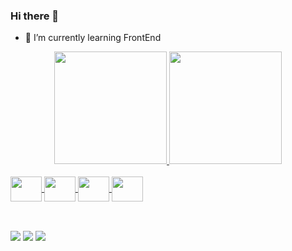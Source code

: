 ### Hi there 🌸


- 🌱 I’m currently learning FrontEnd
<div align="center">
  <a href="https://github.com/luluhwenceslau">
  <img height="180em" src="https://github-readme-stats.vercel.app/api?username=luluhwenceslau&show_icons=true&theme=dracula&include_all_commits=true&count_private=true"/>
  <img height="180em" src="https://github-readme-stats.vercel.app/api/top-langs/?username=luluhwenceslau&layout=compact&langs_count=7&theme=dracula"/>
</div>
 
 <div style="display: inline_block"><br>
  <img align="center" height="40" width="50" src="https://cdn.jsdelivr.net/gh/devicons/devicon/icons/css3/css3-original-wordmark.svg" /> 
  <img align="center" height="40" width="50" src="https://cdn.jsdelivr.net/gh/devicons/devicon/icons/html5/html5-original-wordmark.svg" />  
  <img align="center" height="40" width="50" src="https://cdn.jsdelivr.net/gh/devicons/devicon/icons/javascript/javascript-original.svg" />  
  <img align="center" height="40" width="50" src="https://cdn.jsdelivr.net/gh/devicons/devicon/icons/figma/figma-original.svg" />
</div>

##
<div style="display: inline_block"><br>
  <a href="https://www.instagram.com/luluhwenceslau/" target="_blank"><img src="https://img.shields.io/badge/-Instagram-%23E4405F?style=for-the-badge&logo=instagram&logoColor=white" target="_blank"></a>
  <a href = "mailto:luana.faxina293@gmail.com"><img src="https://img.shields.io/badge/-Gmail-%23333?style=for-the-badge&logo=gmail&logoColor=white" target="_blank"></a>
  <a href="https://www.linkedin.com/in/luana-f-wenceslau-aa8580289/" target="_blank"><img src="https://img.shields.io/badge/-LinkedIn-%230077B5?style=for-the-badge&logo=linkedin&logoColor=white" target="_blank"></a> 
</div>

<!--
<picture>
  <source media="(prefers-color-scheme: dark)" srcset="https://raw.githubusercontent.com/luluhwenceslau/luluhwenceslau/output/github-contribution-grid-snake-dark.svg">
  <source media="(prefers-color-scheme: light)" srcset="https://raw.githubusercontent.com/luluhwenceslau/luluhwenceslau/output/github-contribution-grid-snake.svg">
  <img alt="github contribution grid snake animation" src="https://raw.githubusercontent.com/luluhwenceslau/luluhwenceslau/output/github-contribution-grid-snake.svg">
</picture>

![Snake animation](https://github.com/luluhwenceslau/luluhwenceslau/blob/output/github-contribution-grid-snake.svg)

**luluhwenceslau/luluhwenceslau** is a ✨ _special_ ✨ repository because its `README.md` (this file) appears on your GitHub profile.

Here are some ideas to get you started:

- 🔭 I’m currently working on ...
- 👯 I’m looking to collaborate on ...
- 🤔 I’m looking for help with ...
- 💬 Ask me about ...
- 📫 How to reach me: ...
- 😄 Pronouns: ...
- ⚡ Fun fact: ...
-->
